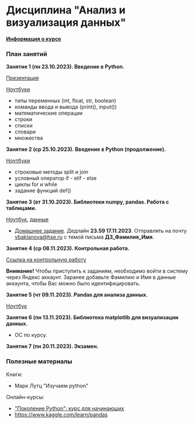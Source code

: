 # Дисциплина "Анализ и визуализация данных"

[__Информация о курсе__](https://github.com/Bakibak/Python_CM/blob/main/Лекции/Организационная%20часть.pdf)

### План занятий

__Занятие 1 (пн 23.10.2023). Введение в Python.__

[Презентация](https://github.com/Bakibak/Python_CM/blob/main/Лекции/Введение%20в%20Python.pdf)

[Ноутбуки](https://github.com/Bakibak/Python_CM/tree/main/Ноутбуки/Семинар%201)

- типы переменных (int, float, str, boolean)
- команды ввода и вывода (print(), input())
- математические операции
- строки
- списки
- словари
- множества

__Занятие 2 (ср 25.10.2023). Введение в Python (продолжение).__

[Ноутбуки](https://github.com/Bakibak/Python_CM/tree/main/Ноутбуки/Семинар%202)

- строковые методы split и join
- условный оператор if - elif - else
- циклы for и while
- задание функций def()
  
__Занятие 3 (вт 31.10.2023). Библиотеки numpy, pandas. Работа с таблицами.__

[Ноутбук](https://github.com/Bakibak/Python_CM/blob/main/Ноутбуки/Seminar_3_4.ipynb), [данные](https://github.com/Bakibak/Python_CM/blob/main/Данные/wine_reviews.csv.zip)

*  [Домашнее задание](https://github.com/Bakibak/Python_CM/blob/main/Ноутбуки/homework-practice-01.ipynb). Дедлайн **23.59 17.11.2023**. Отправлять на почту vbaklanova@hse.ru с темой письма **ДЗ_Фамилия_Имя**.            

__Занятие 4 (ср 08.11.2023). Контрольная работа.__

[Ссылка на контрольную работу](https://contest.yandex.ru/contest/45644)

__Внимание!__ Чтобы приступить к заданиям, необходимо войти в систему через Яндекс аккаунт. Заранее добавьте Фамилию и Имя в данные аккаунта, чтобы Вас можно было идентифицировать. 


__Занятие 5 (чт 09.11.2023). Рandas для анализа данных.__

[Ноутбук](https://github.com/Bakibak/Python_CM/blob/main/Ноутбуки/Seminar_3_4.ipynb)

__Занятие 6 (пн 13.11.2023). Библиотека matplotlib для визуализации данных.__
* ОС по курсу.

__Занятие 7 (пн 20.11.2023). Экзамен.__



### Полезные материалы
Книги:
* Марк Лутц "Изучаем python"

Онлайн-курсы:
* ["Поколение Python": курс для начинающих](https://stepik.org/course/58852/syllabus)
* https://www.kaggle.com/learn/pandas
